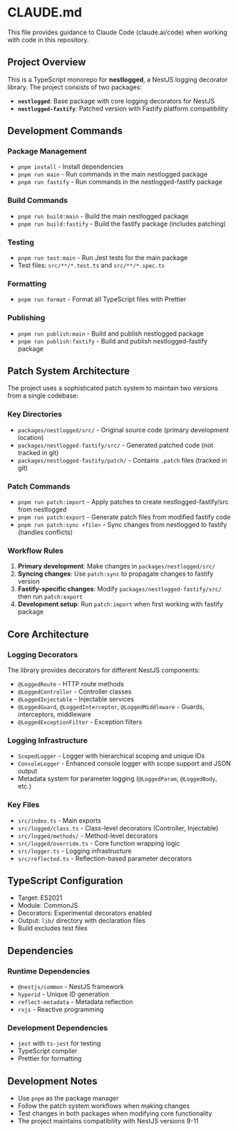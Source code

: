 # CLAUDE.md

This file provides guidance to Claude Code (claude.ai/code) when working with code in this repository.

## Project Overview

This is a TypeScript monorepo for **nestlogged**, a NestJS logging decorator library. The project consists of two packages:

- **`nestlogged`**: Base package with core logging decorators for NestJS
- **`nestlogged-fastify`**: Patched version with Fastify platform compatibility

## Development Commands

### Package Management
- `pnpm install` - Install dependencies
- `pnpm run main` - Run commands in the main nestlogged package
- `pnpm run fastify` - Run commands in the nestlogged-fastify package

### Build Commands
- `pnpm run build:main` - Build the main nestlogged package
- `pnpm run build:fastify` - Build the fastify package (includes patching)

### Testing
- `pnpm run test:main` - Run Jest tests for the main package
- Test files: `src/**/*.test.ts` and `src/**/*.spec.ts`

### Formatting
- `pnpm run format` - Format all TypeScript files with Prettier

### Publishing
- `pnpm run publish:main` - Build and publish nestlogged package
- `pnpm run publish:fastify` - Build and publish nestlogged-fastify package

## Patch System Architecture

The project uses a sophisticated patch system to maintain two versions from a single codebase:

### Key Directories
- `packages/nestlogged/src/` - Original source code (primary development location)
- `packages/nestlogged-fastify/src/` - Generated patched code (not tracked in git)
- `packages/nestlogged-fastify/patch/` - Contains `.patch` files (tracked in git)

### Patch Commands
- `pnpm run patch:import` - Apply patches to create nestlogged-fastify/src from nestlogged
- `pnpm run patch:export` - Generate patch files from modified fastify code
- `pnpm run patch:sync <file>` - Sync changes from nestlogged to fastify (handles conflicts)

### Workflow Rules
1. **Primary development**: Make changes in `packages/nestlogged/src/`
2. **Syncing changes**: Use `patch:sync` to propagate changes to fastify version
3. **Fastify-specific changes**: Modify `packages/nestlogged-fastify/src/` then run `patch:export`
4. **Development setup**: Run `patch:import` when first working with fastify package

## Core Architecture

### Logging Decorators
The library provides decorators for different NestJS components:
- `@LoggedRoute` - HTTP route methods
- `@LoggedController` - Controller classes
- `@LoggedInjectable` - Injectable services
- `@LoggedGuard`, `@LoggedInterceptor`, `@LoggedMiddleware` - Guards, interceptors, middleware
- `@LoggedExceptionFilter` - Exception filters

### Logging Infrastructure
- `ScopedLogger` - Logger with hierarchical scoping and unique IDs
- `ConsoleLogger` - Enhanced console logger with scope support and JSON output
- Metadata system for parameter logging (`@LoggedParam`, `@LoggedBody`, etc.)

### Key Files
- `src/index.ts` - Main exports
- `src/logged/class.ts` - Class-level decorators (Controller, Injectable)
- `src/logged/methods/` - Method-level decorators
- `src/logged/override.ts` - Core function wrapping logic
- `src/logger.ts` - Logging infrastructure
- `src/reflected.ts` - Reflection-based parameter decorators

## TypeScript Configuration

- Target: ES2021
- Module: CommonJS
- Decorators: Experimental decorators enabled
- Output: `lib/` directory with declaration files
- Build excludes test files

## Dependencies

### Runtime Dependencies
- `@nestjs/common` - NestJS framework
- `hyperid` - Unique ID generation
- `reflect-metadata` - Metadata reflection
- `rxjs` - Reactive programming

### Development Dependencies
- `jest` with `ts-jest` for testing
- TypeScript compiler
- Prettier for formatting

## Development Notes

- Use `pnpm` as the package manager
- Follow the patch system workflows when making changes
- Test changes in both packages when modifying core functionality
- The project maintains compatibility with NestJS versions 9-11